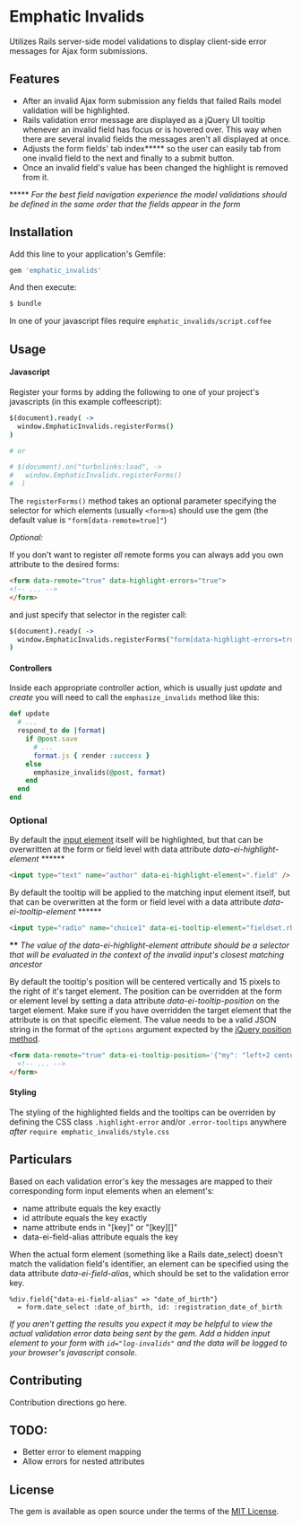 # Emphatic Invalids
Utilizes Rails server-side model validations to display client-side error messages for Ajax form submissions.



## Features

 * After an invalid Ajax form submission any fields that failed Rails model validation will be highlighted.
 * Rails validation error message are displayed as a jQuery UI tooltip whenever an invalid field has focus or is hovered over. This way when there are several invalid fields the messages aren't all displayed at once.
 * Adjusts the form fields' tab index***** so the user can easily tab from one invalid field to the next and finally to a submit button.
 * Once an invalid field's value has been changed the highlight is removed from it.



***** *For the best field navigation experience the model validations should be defined in the same order that the fields appear in the form*



## Installation

Add this line to your application's Gemfile:

```ruby
gem 'emphatic_invalids'
```

And then execute:
```bash
$ bundle
```

In one of your javascript files require `emphatic_invalids/script.coffee`



## Usage

#### Javascript
Register your forms by adding the following to one of your project's javascripts (in this example coffeescript):
```coffeescript
$(document).ready( ->
  window.EmphaticInvalids.registerForms()
)

# or

# $(document).on("turbolinks:load", ->
#   window.EmphaticInvalids.registerForms()
#  )
```
The `registerForms()` method takes an optional parameter specifying the selector for which elements (usually `<form>`s) should use the gem (the default value is `"form[data-remote=true]"`)

_Optional:_

If you don't want to register *all* remote forms you can always add you own attribute to the desired forms: 

```HTML
<form data-remote="true" data-highlight-errors="true">
<!-- ... -->
</form>
```
and just specify that selector in the register call:
```coffeescript
$(document).ready( ->
  window.EmphaticInvalids.registerForms("form[data-highlight-errors=true"])
)
```

#### Controllers
Inside each appropriate controller action, which is usually just *update* and *create* you will need to call the `emphasize_invalids` method like this:
```ruby
def update
  # ...
  respond_to do |format|
    if @post.save
      # ...
      format.js { render :success }
    else
      emphasize_invalids(@post, format)
    end
  end
end
```

### Optional
By default the [input element](#markdown-header-particulars) itself will be highlighted, but that can be overwritten at the form or field level with data attribute _data-ei-highlight-element_ ******
```HTML
<input type="text" name="author" data-ei-highlight-element=".field" />
```

By default the tooltip will be applied to the matching input element itself, but that can be overwritten at the form or field level with a data attribute _data-ei-tooltip-element_ ****** 
```HTML
<input type="radio" name="choice1" data-ei-tooltip-element="fieldset.rb-group" />
```

**\*\*** *The value of the data-ei-highlight-element attribute should be a selector that will be evaluated in the context of the invalid input's closest matching ancestor*

By default the tooltip's position will be centered vertically and 15 pixels to the right of it's target element. The position can be overridden at the form or element level by setting a data attribute _data-ei-tooltip-position_ on the target element. Make sure if you have overridden the target element that the attribute is on that specific element. The value needs to be a valid JSON string in the format of the `options` argument expected by the [jQuery position method](https://api.jqueryui.com/position/).
```HTML
<form data-remote="true" data-ei-tooltip-position='{"my": "left+2 center", "at": "right center"}'>
  <!-- ... -->
</form>
```

#### Styling
The styling of the highlighted fields and the tooltips can be overriden by defining the CSS class `.highlight-error` and/or `.error-tooltips` anywhere _after_ `require emphatic_invalids/style.css`


## Particulars
Based on each validation error's key the messages are mapped to their corresponding form input elements when an element's:

 * name attribute equals the key exactly
 * id attribute equals the key exactly
 * name attribute ends in "[key]" or "[key]\[\]"
 * data-ei-field-alias attribute equals the key


When the actual form element (something like a Rails date_select) doesn't match the validation field's identifier, an element can be specified using the data attribute _data-ei-field-alias_, which should be set to the validation error key.
```haml
%div.field{"data-ei-field-alias" => "date_of_birth"}
  = form.date_select :date_of_birth, id: :registration_date_of_birth
```

_If you aren't getting the results you expect it may be helpful to view the actual validation error data being sent by the gem. Add a hidden input element to your form with `id="log-invalids"` and the data will be logged to your browser's javascript console._


## Contributing

Contribution directions go here.

## TODO:
 * Better error to element mapping
 * Allow errors for nested attributes 


## License

The gem is available as open source under the terms of the [MIT License](http://opensource.org/licenses/MIT).
